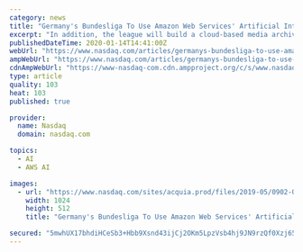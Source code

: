 ```yaml
---
category: news
title: "Germany's Bundesliga To Use Amazon Web Services' Artificial Intelligence"
excerpt: "In addition, the league will build a cloud-based media archive by using other AWS ML services such as Amazon Rekognition. The media archive will automatically tag specific frames from over 150,000 ..."
publishedDateTime: 2020-01-14T14:41:00Z
webUrl: "https://www.nasdaq.com/articles/germanys-bundesliga-to-use-amazon-web-services-artificial-intelligence-2020-01-14"
ampWebUrl: "https://www.nasdaq.com/articles/germanys-bundesliga-to-use-amazon-web-services-artificial-intelligence-2020-01-14?amp"
cdnAmpWebUrl: "https://www-nasdaq-com.cdn.ampproject.org/c/s/www.nasdaq.com/articles/germanys-bundesliga-to-use-amazon-web-services-artificial-intelligence-2020-01-14?amp"
type: article
quality: 103
heat: 103
published: true

provider:
  name: Nasdaq
  domain: nasdaq.com

topics:
  - AI
  - AWS AI

images:
  - url: "https://www.nasdaq.com/sites/acquia.prod/files/2019-05/0902-Q19%20Total%20Markets%20photos%20and%20gif_CC8.jpg"
    width: 1024
    height: 512
    title: "Germany's Bundesliga To Use Amazon Web Services' Artificial Intelligence"

secured: "5mwhUX17bhdiHCeSb3+Hbb9Xsnd43ijCj2OKm5LpzVsb4hj9JN9rzQf0Xzj65ra88PvLtD30bGPxrwowg12+tSpUyAdXw8rLrbFa2dA1F+HiSjEv7rBurGXbyrRc02E/Sqd4SIhEY2GLL30tc51ZxQ4JXPTVqLTh0HzrIdkJjqzaxwBaW12qIFEyI7iKMaJ2s6gixeNP5BWhbpLGXH/hoCVgXzCmguhJAuikXB07+wjB5d87YOpJxwdx76ySC1At5keiWAtlje+62KM+Be2aa/LWXHxSm/Xa++t96NQiJJU+RGA310hkh5w62BDK9Xw3;IONmaqk0pH5AoLaTIHMRdg=="
---
```


